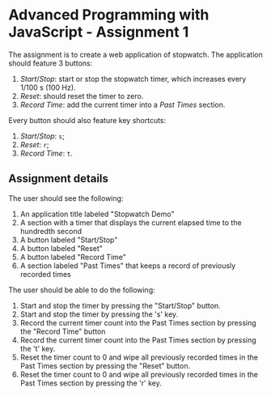 # Advanced Programming with JavaScript - Assignment 1

The assignment is to create a web application of stopwatch.
The application should feature 3 buttons:

1.  _Start_/_Stop_: start or stop the stopwatch timer, which increases every 1/100 s (100 Hz).
2.  _Reset_: should reset the timer to zero.
3.  _Record Time_: add the current timer into a _Past Times_ section.

Every button should also feature key shortcuts:

1.  _Start_/_Stop_: `s`;
2.  _Reset_: `r`;
3.  _Record Time_: `t`.

## Assignment details

The user should see the following:

1.  An application title labeled "Stopwatch Demo"
2.  A section with a timer that displays the current elapsed time to the hundredth second
3.  A button labeled "Start/Stop"
4.  A button labeled "Reset" 
5.  A button labeled "Record Time"
6.  A section labeled "Past Times" that keeps a record of previously recorded times

The user should be able to do the following:

1.  Start and stop the timer by pressing the "Start/Stop" button.
2.  Start and stop the timer by pressing the 's' key.
3.  Record the current timer count into the Past Times section by pressing the "Record Time" button
4.  Record the current timer count into the Past Times section by pressing the 't' key.
5.  Reset the timer count to 0 and wipe all previously recorded times in the Past Times section by pressing the "Reset" button.
6.  Reset the timer count to 0 and wipe all previously recorded times in the Past Times section by pressing the 'r' key.